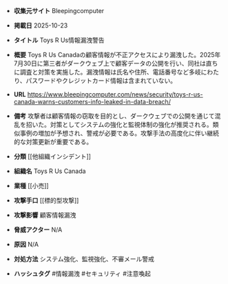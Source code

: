 - **収集元サイト**
Bleepingcomputer

- **掲載日**
2025-10-23

- **タイトル**
Toys R Us情報漏洩警告

- **概要**
Toys R Us Canadaの顧客情報が不正アクセスにより漏洩した。2025年7月30日に第三者がダークウェブ上で顧客データの公開を行い、同社は直ちに調査と対策を実施した。漏洩情報は氏名や住所、電話番号など多岐にわたり、パスワードやクレジットカード情報は含まれていない。

- **URL**
https://www.bleepingcomputer.com/news/security/toys-r-us-canada-warns-customers-info-leaked-in-data-breach/

- **備考**
攻撃者は顧客情報の窃取を目的とし、ダークウェブでの公開を通じて混乱を招いた。対策としてシステムの強化と監視体制の強化が推奨される。類似事例の増加が予想され、警戒が必要である。攻撃手法の高度化に伴い継続的な対策更新が重要である。

- **分類**
[[他組織インシデント]]

- **組織名**
Toys R Us Canada

- **業種**
[[小売]]

- **攻撃手口**
[[標的型攻撃]]

- **攻撃影響**
顧客情報漏洩

- **脅威アクター**
N/A

- **原因**
N/A

- **対処方法**
システム強化、監視強化、不審メール警戒

- **ハッシュタグ**
#情報漏洩 #セキュリティ #注意喚起
